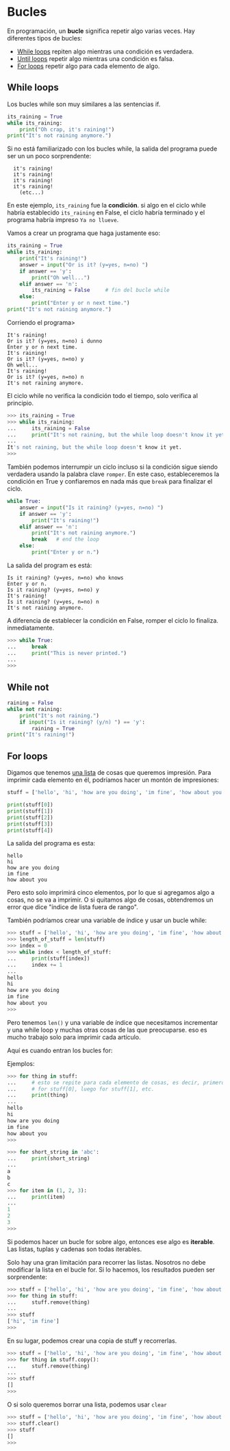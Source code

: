 # Bucles

En programación, un **bucle** significa repetir algo varias veces.
Hay diferentes tipos de bucles:

- [While loops](#while-loops) repiten algo mientras una condición es verdadera.
- [Until loops](#until-loops) repetir algo mientras una condición es falsa.
- [For loops](#for-loops) repetir algo para cada elemento de algo.

## While loops

Los bucles while son muy similares a las sentencias if.

```python
its_raining = True
while its_raining:
    print("Oh crap, it's raining!")
print("It's not raining anymore.")
```

Si no está familiarizado con los bucles while, la salida del programa puede ser un
un poco sorprendente:

      it's raining!
      it's raining!
      it's raining!
      it's raining!
        (etc...)

En este ejemplo, `its_raining` fue la **condición**. si algo en
el ciclo while habría establecido `its_raining` en False, el ciclo
habría terminado y el programa habría impreso `Ya no llueve`.

Vamos a crear un programa que haga justamente eso:

```python
its_raining = True
while its_raining:
    print("It's raining!")
    answer = input("Or is it? (y=yes, n=no) ")
    if answer == 'y':
        print("Oh well...")
    elif answer == 'n':
        its_raining = False     # fin del bucle while
    else:
        print("Enter y or n next time.")
print("It's not raining anymore.")
```

Corriendo el programa>

    It's raining!
    Or is it? (y=yes, n=no) i dunno
    Enter y or n next time.
    It's raining!
    Or is it? (y=yes, n=no) y
    Oh well...
    It's raining!
    Or is it? (y=yes, n=no) n
    It's not raining anymore.

El ciclo while no verifica la condición todo el tiempo, solo verifica
al principio.

```python
>>> its_raining = True
>>> while its_raining:
...     its_raining = False
...     print("It's not raining, but the while loop doesn't know it yet.")
...
It's not raining, but the while loop doesn't know it yet.
>>>
```

También podemos interrumpir un ciclo incluso si la condición sigue siendo verdadera usando
la palabra clave `romper`. En este caso, estableceremos la condición en True y confiaremos
en nada más que `break` para finalizar el ciclo.

```python
while True:
    answer = input("Is it raining? (y=yes, n=no) ")
    if answer == 'y':
        print("It's raining!")
    elif answer == 'n':
        print("It's not raining anymore.")
        break   # end the loop
    else:
        print("Enter y or n.")
```

La salida del program es está:

    Is it raining? (y=yes, n=no) who knows
    Enter y or n.
    Is it raining? (y=yes, n=no) y
    It's raining!
    Is it raining? (y=yes, n=no) n
    It's not raining anymore.

A diferencia de establecer la condición en False, romper el ciclo lo finaliza.
inmediatamente.

```python
>>> while True:
...     break
...     print("This is never printed.")
...
>>>
```

## While not

```python
raining = False
while not raining:
    print("It's not raining.")
    if input("Is it raining? (y/n) ") == 'y':
        raining = True
print("It's raining!")
```

## For loops

Digamos que tenemos [una lista](lists-and-tuples.md) de cosas que queremos
impresión. Para imprimir cada elemento en él, podríamos hacer un montón de impresiones:

```python
stuff = ['hello', 'hi', 'how are you doing', 'im fine', 'how about you']

print(stuff[0])
print(stuff[1])
print(stuff[2])
print(stuff[3])
print(stuff[4])
```

La salida del programa es esta:

    hello
    hi
    how are you doing
    im fine
    how about you

Pero esto solo imprimirá cinco elementos, por lo que si agregamos algo a
cosas, no se va a imprimir. O si quitamos algo de
cosas, obtendremos un error que dice "índice de lista fuera de rango".

También podríamos crear una variable de índice y usar un bucle while:

```python
>>> stuff = ['hello', 'hi', 'how are you doing', 'im fine', 'how about you']
>>> length_of_stuff = len(stuff)
>>> index = 0
>>> while index < length_of_stuff:
...     print(stuff[index])
...     index += 1
...
hello
hi
how are you doing
im fine
how about you
>>>
```

Pero tenemos `len()` y una variable de índice que necesitamos incrementar y una
while loop y muchas otras cosas de las que preocuparse. eso es mucho trabajo
solo para imprimir cada artículo.

Aquí es cuando entran los bucles for:

Ejemplos:

```python
>>> for thing in stuff:
...     # esto se repite para cada elemento de cosas, es decir, primero
...     # for stuff[0], luego for stuff[1], etc.
...     print(thing)
...
hello
hi
how are you doing
im fine
how about you
>>>
```

```python
>>> for short_string in 'abc':
...     print(short_string)
...
a
b
c
>>> for item in (1, 2, 3):
...     print(item)
...
1
2
3
>>>
```

Si podemos hacer un bucle for sobre algo, entonces ese algo es **iterable**.
Las listas, tuplas y cadenas son todas iterables.

Solo hay una gran limitación para recorrer las listas. Nosotros
no debe modificar la lista en el bucle for. Si lo hacemos, los resultados pueden
ser sorprendente:

```python
>>> stuff = ['hello', 'hi', 'how are you doing', 'im fine', 'how about you']
>>> for thing in stuff:
...     stuff.remove(thing)
...
>>> stuff
['hi', 'im fine']
>>>
```

En su lugar, podemos crear una copia de stuff y recorrerlas.

```python
>>> stuff = ['hello', 'hi', 'how are you doing', 'im fine', 'how about you']
>>> for thing in stuff.copy():
...     stuff.remove(thing)
...
>>> stuff
[]
>>>
```

O si solo queremos borrar una lista, podemos usar `clear`

```python
>>> stuff = ['hello', 'hi', 'how are you doing', 'im fine', 'how about you']
>>> stuff.clear()
>>> stuff
[]
>>>
```
